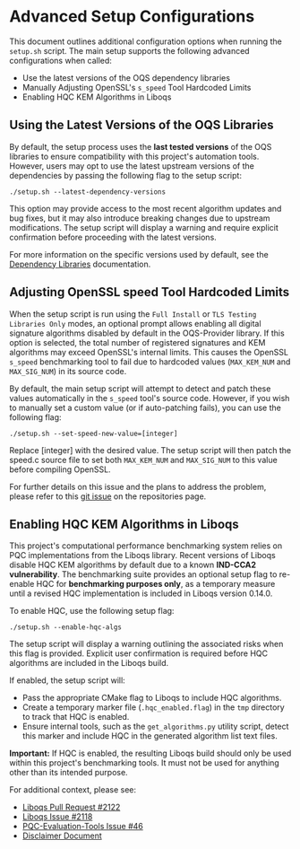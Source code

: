 # Advanced Setup Configurations
This document outlines additional configuration options when running the `setup.sh` script. The main setup supports the following advanced configurations when called:

- Use the latest versions of the OQS dependency libraries
- Manually Adjusting OpenSSL's `s_speed` Tool Hardcoded Limits
- Enabling HQC KEM Algorithms in Liboqs

## Using the Latest Versions of the OQS Libraries
By default, the setup process uses the **last tested versions** of the OQS libraries to ensure compatibility with this project's automation tools. However, users may opt to use the latest upstream versions of the dependencies by passing the following flag to the setup script:

```
./setup.sh --latest-dependency-versions
```

This option may provide access to the most recent algorithm updates and bug fixes, but it may also introduce breaking changes due to upstream modifications. The setup script will display a warning and require explicit confirmation before proceeding with the latest versions.

For more information on the specific versions used by default, see the [Dependency Libraries](./developer_information/dependency_libraries.md) documentation.

## Adjusting OpenSSL speed Tool Hardcoded Limits
When the setup script is run using the `Full Install` or `TLS Testing Libraries Only` modes, an optional prompt allows enabling all digital signature algorithms disabled by default in the OQS-Provider library. If this option is selected, the total number of registered signatures and KEM algorithms may exceed OpenSSL's internal limits. This causes the OpenSSL `s_speed` benchmarking tool to fail due to hardcoded values (`MAX_KEM_NUM` and `MAX_SIG_NUM`) in its source code.

By default, the main setup script will attempt to detect and patch these values automatically in the `s_speed` tool's source code. However, if you wish to manually set a custom value (or if auto-patching fails), you can use the following flag:

```
./setup.sh --set-speed-new-value=[integer]
```

Replace [integer] with the desired value. The setup script will then patch the speed.c source file to set both `MAX_KEM_NUM` and `MAX_SIG_NUM` to this value before compiling OpenSSL.

For further details on this issue and the plans to address the problem, please refer to this [git issue](https://github.com/crt26/pqc-evaluation-tools/issues/25) on the repositories page.

## Enabling HQC KEM Algorithms in Liboqs
This project's computational performance benchmarking system relies on PQC implementations from the Liboqs library. Recent versions of Liboqs disable HQC KEM algorithms by default due to a known **IND-CCA2 vulnerability**. The benchmarking suite provides an optional setup flag to re-enable HQC for **benchmarking purposes only**, as a temporary measure until a revised HQC implementation is included in Liboqs version 0.14.0.

To enable HQC, use the following setup flag:

```
./setup.sh --enable-hqc-algs
```

The setup script will display a warning outlining the associated risks when this flag is provided. Explicit user confirmation is required before HQC algorithms are included in the Liboqs build.

If enabled, the setup script will:
- Pass the appropriate CMake flag to Liboqs to include HQC algorithms.
- Create a temporary marker file (`.hqc_enabled.flag`) in the `tmp` directory to track that HQC is enabled.
- Ensure internal tools, such as the `get_algorithms.py` utility script, detect this marker and include HQC in the generated algorithm list text files.

**Important:** If HQC is enabled, the resulting Liboqs build should only be used within this project's benchmarking tools. It must not be used for anything other than its intended purpose.

For additional context, please see:
- [Liboqs Pull Request #2122](https://github.com/open-quantum-safe/liboqs/pull/2122)
- [Liboqs Issue #2118](https://github.com/open-quantum-safe/liboqs/issues/2118)
- [PQC-Evaluation-Tools Issue #46](https://github.com/crt26/pqc-evaluation-tools/issues/46)
- [Disclaimer Document](../DISCLAIMER.md)